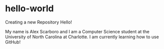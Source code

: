 # hello-world
Creating a new Repository
Hello!

My name is Alex Scarboro and I am a Computer Science student at the University of North Carolina at Charlotte. I am currently learning how to use GitHub!
